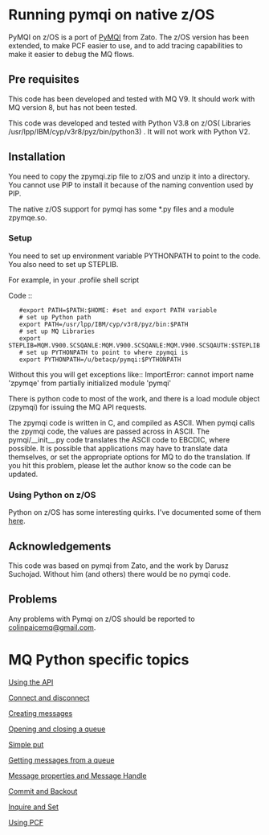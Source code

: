 # Running pymqi on native z/OS

PyMQI on z/OS is a port of [PyMQI](https://dsuch.github.io/pymqi/) from Zato.  The z/OS version has been extended, to make PCF easier to use, and to add tracing capabilities to make it easier to debug the MQ flows.

## Pre requisites

This code has been developed and tested with MQ V9.  It should work with MQ version 8, but has not been tested.

This code was developed and tested with Python V3.8 on z/OS( Libraries /usr/lpp/IBM/cyp/v3r8/pyz/bin/python3) .  It will not work with Python V2.

## Installation

You need to copy the zpymqi.zip file to z/OS and unzip it into a directory.  You cannot use PIP to install it because of the naming convention used by PIP.

The native z/OS support for pymqi has some *.py files and a module zpymqe.so.

### Setup


You need to set up environment variable PYTHONPATH to point to the code. You also need to set up STEPLIB.

For example, in your .profile shell script

Code ::

       #export PATH=$PATH:$HOME: #set and export PATH variable 
       # set up Python path 
       export PATH=/usr/lpp/IBM/cyp/v3r8/pyz/bin:$PATH 
       # set up MQ Libraries
       export STEPLIB=MQM.V900.SCSQANLE:MQM.V900.SCSQANLE:MQM.V900.SCSQAUTH:$STEPLIB 
       # set up PYTHONPATH to point to where zpymqi is
       export PYTHONPATH=/u/betacp/pymqi:$PYTHONPATH 
     

Without this you will get exceptions like::
  ImportError: cannot import name 'zpymqe' from partially initialized module 'pymqi'

There is python code to most of the work, and there is a load module object (zpymqi) for issuing the MQ API requests.  

The zpymqi code is written in C, and compiled as ASCII. When pymqi calls the zpymqi code, the values are passed across in ASCII.  The pymqi/\_\_init\_\_.py code translates the ASCII code to EBCDIC, where possible.  It is possible that applications may have to translate data themselves, or set the appropriate options for MQ to do the translation.  If you hit this problem, please let the author know so the code can be updated.

### Using Python on z/OS

Python on z/OS has some interesting quirks.  I've documented some of them [here](https://colinpaice.blog/2022/01/04/python-on-z-os-helpful-hints/). 

## Acknowledgements

This code was based on pymqi from Zato, and the work by Darusz Suchojad.  Without him (and others) there would be no pymqi code.

## Problems
Any problems with Pymqi on z/OS should be reported to colinpaicemq@gmail.com.


# MQ Python specific topics

[Using the API](UsingApi.md)

[Connect and disconnect](ConnDisk.md)

[Creating messages](Messages.md)

[Opening and closing a queue](OpenClose)

[Simple put](SimplePut.md)

[Getting messages from a queue](get.md)

[Message properties and Message Handle](msgprop.md)

[Commit and Backout](commit.md)

[Inquire and Set](inquire.md)

[Using PCF](zpymqi_pcf.md)